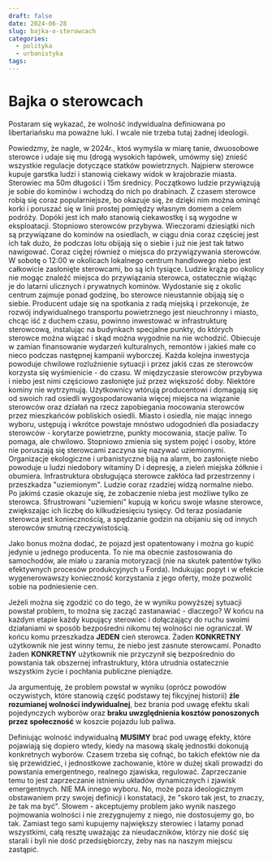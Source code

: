 ```yaml
---
draft: false
date: 2024-06-28
slug: bajka-o-sterowcach
categories:
  - polityka
  - urbanistyka
tags:
---
```

# Bajka o sterowcach

Postaram się wykazać, że wolność indywidualna definiowana po libertariańsku ma
poważne luki. I wcale nie trzeba tutaj żadnej ideologii.

Powiedzmy, że nagle, w 2024r., ktoś wymyśla w miarę tanie, dwuosobowe sterowce i
udaje się mu (drogą wysokich łapówek, umówmy się) znieść wszystkie regulacje
dotyczące statków powietrznych. Najpierw sterowce kupuje garstka ludzi i
stanowią ciekawy widok w krajobrazie miasta. Sterowiec ma 50m długości i 15m
średnicy. Początkowo ludzie przywiązują je sobie do kominów i wchodzą do nich po
drabinach. Z czasem sterowce robią się coraz popularniejsze, bo okazuje się, że
dzięki nim można ominąć korki i poruszać się w linii prostej pomiędzy własnym
domem a celem podróży. Dopóki jest ich mało stanowią ciekawostkę i są wygodne w
eksploatacji. Stopniowo sterowców przybywa. Wieczorami dziesiątki nich są
przywiązane do kominów na osiedlach, w ciągu dnia coraz częściej jest ich tak
dużo, że podczas lotu obijają się o siebie i już nie jest tak łatwo nawigować.
Coraz ciężej również o miejsca do przywiązywania sterowców. W sobotę o 12:00 w
okolicach lokalnego centrum handlowego niebo jest całkowicie zasłonięte
sterowcami, bo są ich tysiące. Ludzie krążą po okolicy nie mogąc znaleźć miejsca
do przywiązania sterowca, ostatecznie wiążąc je do latarni ulicznych i
prywatnych kominów. Wydostanie się z okolic centrum zajmuje ponad godzinę, bo
sterowce nieustannie obijają się o siebie. Producent udaje się na spotkania z
radą miejską i przekonuje, że rozwój indywidualnego transportu powietrznego jest
nieuchronny i miasto, chcąc iść z duchem czasu, powinno inwestować w
infrastrukturę sterowcową, instalując na budynkach specjalne punkty, do których
sterowce można wiązać i skąd można wygodnie na nie wchodzić. Obiecuje w zamian
finansowanie wydarzeń kulturalnych, remontów i jakieś małe co nieco podczas
następnej kampanii wyborczej. Każda kolejna inwestycja powoduje chwilowe
rozluźnienie sytuacji i przez jakiś czas ze sterowców korzysta się wyśmienicie -
do czasu. W międzyczasie sterowców przybywa i niebo jest nimi częściowo
zasłonięte już przez większość doby. Niektóre kominy nie wytrzymują. Użytkownicy
wtórują producentowi i domagają się od swoich rad osiedli wygospodarowania
więcej miejsca na wiązanie sterowców oraz działań na rzecz zapobiegania
mocowania sterowców przez mieszkańców pobliskich osiedli. Miasto i osiedla, nie
mając innego wyboru, ustępują i wkrótce powstaje mnóstwo udogodnień dla
posiadaczy sterowców - korytarze powietrzne, punkty mocowania, stacje paliw. To
pomaga, ale chwilowo. Stopniowo zmienia się system pojęć i osoby, które nie
poruszają się sterowcami zaczyna się nazywać uziemionymi. Organizacje
ekologiczne i urbanistyczne biją na alarm, bo zasłonięte niebo powoduje u ludzi
niedobory witaminy D i depresję, a zieleń miejska żółknie i obumiera.
Infrastruktura obsługująca sterowce zakłóca ład przestrzenny i przeszkadza
"uziemionym". Ludzie coraz rzadziej widzą normalne niebo. Po jakimś czasie
okazuje się, że zobaczenie nieba jest możliwe tylko ze sterowca. Sfrustrowani
"uziemieni" kupują w końcu swoje własne sterowce, zwiększając ich liczbę do
kilkudziesięciu tysięcy. Od teraz posiadanie sterowca jest koniecznością, a
spędzanie godzin na obijaniu się od innych sterowców smutną rzeczywistością.

Jako bonus można dodać, że pojazd jest opatentowany i można go kupić jedynie u
jednego producenta. To nie ma obecnie zastosowania do samochodów, ale miało u
zarania motoryzacji (nie na skutek patentów tylko efektywnych procesów
produkcyjnych u Forda). Indukując popyt i w efekcie wygenerowawszy konieczność
korzystania z jego oferty, może pozwolić sobie na podniesienie cen.

Jeżeli można się zgodzić co do tego, że w wyniku powyższej sytuacji powstał
problem, to można się zacząć zastanawiać - dlaczego? W końcu na każdym etapie
każdy kupujący sterowiec i dołączający do ruchu swoimi działaniami w sposób
bezpośredni nikomu tej wolności nie ograniczał. W końcu komu przeszkadza
**JEDEN** cień sterowca. Żaden **KONKRETNY** użytkownik nie jest winny temu, że
niebo jest zasnute sterowcami. Ponadto żaden **KONKRETNY** użytkownik nie
przyczynił się bezpośrednio do powstania tak obszernej infrastruktury, która
utrudnia ostatecznie wszystkim życie i pochłania publiczne pieniądze.

Ja argumentuję, że problem powstał w wyniku (oprócz powodów oczywistych, które
stanowią część podstawy tej fikcyjnej historii) **źle rozumianej wolności
indywidualnej**, bez brania pod uwagę efektu skali pojedynczych wyborów oraz
**braku uwzględnienia kosztów ponoszonych przez społeczność** w koszcie pojazdu
lub paliwa.

Definiując wolność indywidualną **MUSIMY** brać pod uwagę efekty, które pojawiają
się dopiero wtedy, kiedy na masową skalę jednostki dokonują konkretnych wyborów.
Czasem trzeba się cofnąć, bo takich efektów nie da się przewidzieć, i
jednostkowe zachowanie, które w dużej skali prowadzi do powstania emergentnego,
realnego zjawiska, regulować. Zaprzeczanie temu to jest zaprzeczanie istnieniu
układów dynamicznych i zjawisk emergentnych. NIE MA innego wyboru. No, może poza
ideologicznym obstawaniem przy swojej definicji i konstatacji, że "skoro tak
jest, to znaczy, że tak ma być". Słowem - akceptujemy problem jako wynik naszego
pojmowania wolności i nie zrezygnujemy z niego, nie dostosujemy go, bo tak.
Zamiast tego sami kupujemy największy sterowiec i latamy ponad wszystkimi, całą
resztę uważając za nieudaczników, którzy nie dość się starali i byli nie dość
przedsiębiorczy, żeby nas na naszym miejscu zastąpić.

